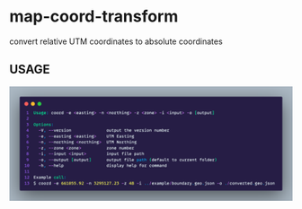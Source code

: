 # map-coord-transform

convert relative UTM coordinates to absolute coordinates

## USAGE

![usage](https://raw.githubusercontent.com/xhy279/map-coord-transform/master/usage.png)